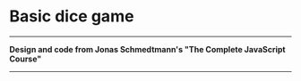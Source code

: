 # Basic dice game

---

**Design and code from Jonas Schmedtmann's "The Complete JavaScript Course"**



---
 

